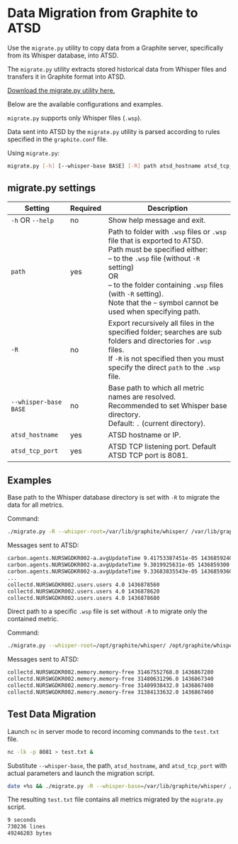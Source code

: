 # Data Migration from Graphite to ATSD

Use the `migrate.py` utility to copy data from a Graphite server, specifically from its Whisper database, into ATSD.

The `migrate.py` utility extracts stored historical data from Whisper files and transfers it in Graphite format into ATSD.

[Download the migrate.py utility here.](https://github.com/axibase/atsd-graphite-finder/blob/master/bin/migrate.py)

Below are the available configurations and examples.

`migrate.py` supports only Whisper files (`.wsp`).

Data sent into ATSD by the `migrate.py` utility is parsed according to rules specified in the `graphite.conf` file.

Using `migrate.py`:

```sh
migrate.py [-h] [--whisper-base BASE] [-R] path atsd_hostname atsd_tcp_port
```

## migrate.py settings

| Setting | Required | Description |
| --- | --- | --- |
|  `-h` OR `--help`  |  no  |  Show help message and exit.  |
|  `path`  |  yes  |  Path to folder with `.wsp` files or `.wsp` file that is exported to ATSD.<br>Path must be specified either:<br>– to the `.wsp` file (without `-R` setting)<br>OR<br>– to the folder containing `.wsp` files (with `-R` setting).<br>Note that the `~` symbol cannot be used when specifying path.  |
|  `-R`  |  no  |  Export recursively all files in the specified folder; searches are sub folders and directories for `.wsp` files.<br>If `-R` is not specified then you must specify the direct `path` to the `.wsp` file.  |
|  `--whisper-base BASE`  |  no  |  Base path to which all metric names are resolved.<br>Recommended to set Whisper base directory.<br>Default: `.` (current directory).  |
|  `atsd_hostname`  |  yes  |  ATSD hostname or IP.  |
|  `atsd_tcp_port`  |  yes  |  ATSD TCP listening port. Default ATSD TCP port is 8081.  |

## Examples

Base path to the Whisper database directory is set with `-R` to migrate the data for all metrics.

Command:

```sh
./migrate.py -R --whisper-root=/var/lib/graphite/whisper/ /var/lib/graphite/whisper/ atsd_hostname 8081
```

Messages sent to ATSD:

```txt
carbon.agents.NURSWGDKR002-a.avgUpdateTime 9.41753387451e-05 1436859240
carbon.agents.NURSWGDKR002-a.avgUpdateTime 9.3019925631e-05 1436859300
carbon.agents.NURSWGDKR002-a.avgUpdateTime 9.33683835543e-05 1436859360
...
collectd.NURSWGDKR002.users.users 4.0 1436878560
collectd.NURSWGDKR002.users.users 4.0 1436878620
collectd.NURSWGDKR002.users.users 4.0 1436878680
```

Direct path to a specific `.wsp` file is set without `-R` to migrate only the contained metric.

Command:

```sh
./migrate.py --whisper-root=/opt/graphite/whisper/ /opt/graphite/whisper/collectd/NURSWGDKR002/memory/memory-free.wsp atsd_hostname 8081
```

Messages sent to ATSD:

```txt
collectd.NURSWGDKR002.memory.memory-free 31467552768.0 1436867280
collectd.NURSWGDKR002.memory.memory-free 31480631296.0 1436867340
collectd.NURSWGDKR002.memory.memory-free 31409938432.0 1436867400
collectd.NURSWGDKR002.memory.memory-free 31384133632.0 1436867460
```

## Test Data Migration

Launch `nc` in server mode to record incoming commands to the `test.txt` file.

```sh
nc -lk -p 8081 > test.txt &
```

Substitute `--whisper-base`, the path, `atsd_hostname`, and `atsd_tcp_port` with actual parameters and launch the migration script.

```sh
date +%s && ./migrate.py -R --whisper-base=/var/lib/graphite/whisper/ /var/lib/graphite/whisper/ atsd_hostname atsd_tcp_port && date +%s
```

The resulting `test.txt` file contains all metrics migrated by the `migrate.py` script.

```txt
9 seconds
730236 lines
49246203 bytes
```
